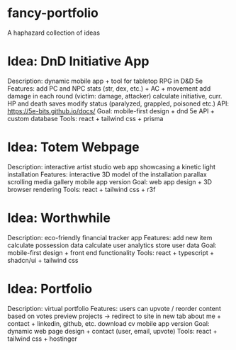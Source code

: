 # fancy-portfolio
A haphazard collection of ideas

# Idea: DnD Initiative App
Description: dynamic mobile app + tool for tabletop RPG in D&D 5e
Features: 
    add PC and NPC stats (str, dex, etc.) + AC + movement
    add damage in each round (victim: damage, attacker)
    calculate initiative, curr. HP and death saves
    modify status (paralyzed, grappled, poisoned  etc.) 
        API: https://5e-bits.github.io/docs/
Goal: mobile-first design + dnd 5e API + custom database
Tools: react + tailwind css + prisma

# Idea: Totem Webpage
Description: interactive artist studio web app showcasing a kinetic light installation
Features: 
    interactive 3D model of the installation
    parallax scrolling
    media gallery
    mobile app version
Goal: web app design + 3D browser rendering
Tools: react + tailwind css + r3f

# Idea: Worthwhile
Description: eco-friendly financial tracker app
Features: 
    add new item
    calculate possession data
    calculate user analytics
    store user data
Goal: mobile-first design + front end functionality
Tools: react + typescript + shadcn/ui + tailwind css

# Idea: Portfolio
Description: virtual portfolio
Features: 
    users can upvote / reorder content based on votes
    preview projects → redirect to site in new tab
    about me + contact + linkedin, github, etc.
    download cv
    mobile app version
Goal: dynamic web page design + contact (user, email, upvote)
Tools: react + tailwind css + hostinger

